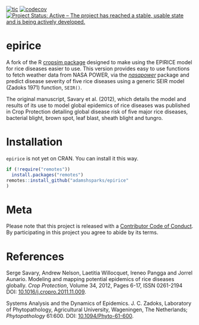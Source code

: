 
<!-- README.md is generated from README.Rmd. Please edit that file -->

<!-- badges: start -->
[![tic](https://github.com/adamhsparks/epirice/workflows/tic/badge.svg?branch=main)](https://github.com/adamhsparks/epirice/actions)
[![codecov](https://codecov.io/gh/adamhsparks/epirice/branch/main/graph/badge.svg?token=NWrKsX9MaP)](https://codecov.io/gh/adamhsparks/epirice)
[![Project Status: Active – The project has reached a stable, usable state and is being actively developed.](https://www.repostatus.org/badges/latest/active.svg)](https://www.repostatus.org/#active)
<!-- badges: end -->

# epirice

A fork of the R [cropsim
package](https://r-forge.r-project.org/R/?group_id=335) designed to make using the EPIRICE model for rice diseases easier to use.
This version provides easy to use functions to fetch weather data from NASA POWER, via the [*nasapower*](https://cran.r-project.org/package=nasapower) package and predict disease severity of five rice diseases using a generic SEIR model (Zadoks 1971) function, `SEIR()`.

The original manuscript, Savary et al. (2012), which details the model and results of its use to model global epidemics of rice diseases was published in Crop Protection detailing global disease risk of five major rice diseases, bacterial blight, brown spot, leaf blast, sheath blight and tungro.

# Installation

`epirice` is not yet on CRAN.
You can install it this way.

``` r
if (!require("remotes"))
  install.packages("remotes")
remotes::install_github("adamshsparks/epirice"
)
```

# Meta

Please note that this project is released with a [Contributor Code of Conduct](CONDUCT.md).
By participating in this project you agree to abide by its terms.

# References

Serge Savary, Andrew Nelson, Laetitia Willocquet, Ireneo Pangga and Jorrel Aunario. Modeling and mapping potential epidemics of rice diseases globally. *Crop Protection*, Volume 34, 2012, Pages 6-17, ISSN 0261-2194 DOI: [10.1016/j.cropro.2011.11.009](https://doi.org/10.1016/j.cropro.2011.11.009).

Systems Analysis and the Dynamics of Epidemics. J. C. Zadoks, Laboratory of Phytopathology, Agricultural University, Wageningen, The Netherlands; *Phytopathology* 61:600. DOI: [10.1094/Phyto-61-600](https://doi.org/10.1094/Phyto-61-600).

